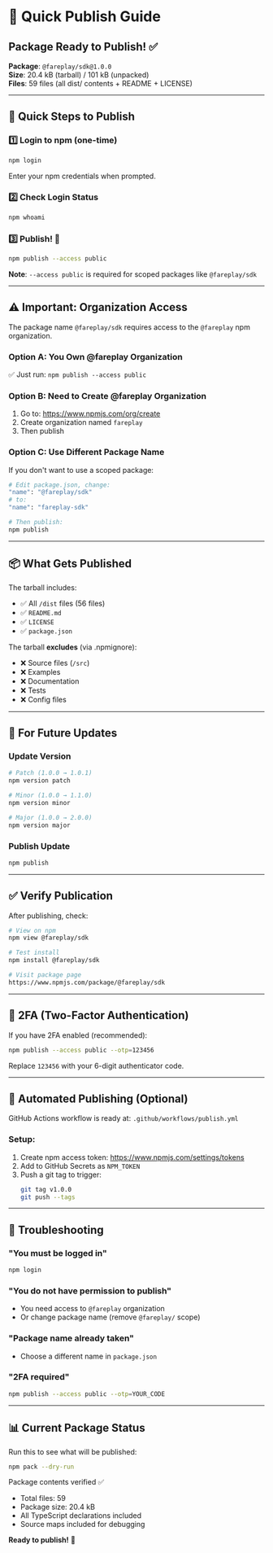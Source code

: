 # 🚀 Quick Publish Guide

## Package Ready to Publish! ✅

**Package**: `@fareplay/sdk@1.0.0`  
**Size**: 20.4 kB (tarball) / 101 kB (unpacked)  
**Files**: 59 files (all dist/ contents + README + LICENSE)

---

## 🎯 Quick Steps to Publish

### 1️⃣ Login to npm (one-time)
```bash
npm login
```
Enter your npm credentials when prompted.

### 2️⃣ Check Login Status
```bash
npm whoami
```

### 3️⃣ Publish! 🚀
```bash
npm publish --access public
```

**Note**: `--access public` is required for scoped packages like `@fareplay/sdk`

---

## ⚠️ Important: Organization Access

The package name `@fareplay/sdk` requires access to the `@fareplay` npm organization.

### Option A: You Own @fareplay Organization
✅ Just run: `npm publish --access public`

### Option B: Need to Create @fareplay Organization
1. Go to: https://www.npmjs.com/org/create
2. Create organization named `fareplay`
3. Then publish

### Option C: Use Different Package Name
If you don't want to use a scoped package:

```bash
# Edit package.json, change:
"name": "@fareplay/sdk"
# to:
"name": "fareplay-sdk"

# Then publish:
npm publish
```

---

## 📦 What Gets Published

The tarball includes:
- ✅ All `/dist` files (56 files)
- ✅ `README.md`
- ✅ `LICENSE`
- ✅ `package.json`

The tarball **excludes** (via .npmignore):
- ❌ Source files (`/src`)
- ❌ Examples
- ❌ Documentation
- ❌ Tests
- ❌ Config files

---

## 🔄 For Future Updates

### Update Version
```bash
# Patch (1.0.0 → 1.0.1)
npm version patch

# Minor (1.0.0 → 1.1.0)
npm version minor

# Major (1.0.0 → 2.0.0)
npm version major
```

### Publish Update
```bash
npm publish
```

---

## ✅ Verify Publication

After publishing, check:

```bash
# View on npm
npm view @fareplay/sdk

# Test install
npm install @fareplay/sdk

# Visit package page
https://www.npmjs.com/package/@fareplay/sdk
```

---

## 🔐 2FA (Two-Factor Authentication)

If you have 2FA enabled (recommended):

```bash
npm publish --access public --otp=123456
```
Replace `123456` with your 6-digit authenticator code.

---

## 🤖 Automated Publishing (Optional)

GitHub Actions workflow is ready at:
`.github/workflows/publish.yml`

### Setup:
1. Create npm access token: https://www.npmjs.com/settings/tokens
2. Add to GitHub Secrets as `NPM_TOKEN`
3. Push a git tag to trigger:
   ```bash
   git tag v1.0.0
   git push --tags
   ```

---

## 🐛 Troubleshooting

### "You must be logged in"
```bash
npm login
```

### "You do not have permission to publish"
- You need access to `@fareplay` organization
- Or change package name (remove `@fareplay/` scope)

### "Package name already taken"
- Choose a different name in `package.json`

### "2FA required"
```bash
npm publish --access public --otp=YOUR_CODE
```

---

## 📊 Current Package Status

Run this to see what will be published:
```bash
npm pack --dry-run
```

Package contents verified ✅
- Total files: 59
- Package size: 20.4 kB
- All TypeScript declarations included
- Source maps included for debugging

**Ready to publish!** 🎉

